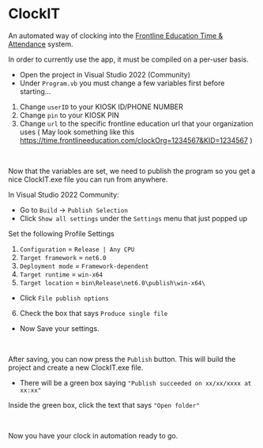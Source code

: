 # ClockIT
An automated way of clocking into the [Frontline Education Time & Attendance](https://time.frontlineeducation.com/clock) system.

In order to currently use the app, it must be compiled on a per-user basis.

- Open the project in Visual Studio 2022 (Community)
- Under `Program.vb` you must change a few variables first before starting...
1. Change `userID` to your KIOSK ID/PHONE NUMBER 
2. Change `pin` to your KIOSK PIN
3. Change `url` to the specific frontline education url that your organization uses ( May look something like this https://time.frontlineeducation.com/clockOrg=1234567&KID=1234567 )

<br>

Now that the variables are set, we need to publish the program so you get a nice ClockIT.exe file you can run from anywhere.

In Visual Studio 2022 Community:
- Go to `Build` -> `Publish Selection`
- Click `Show all settings` under the `Settings` menu that just popped up

Set the following Profile Settings
1. `Configuration` = `Release | Any CPU`
2. `Target framework` = `net6.0`
3. `Deployment mode` = `Framework-dependent`
4. `Target runtime` = `win-x64`
5. `Target location` = `bin\Release\net6.0\publish\win-x64\`
- Click `File publish options`
6. Check the box that says `Produce single file`

- Now Save your settings.

<br>

After saving, you can now press the `Publish` button.
This will build the project and create a new ClockIT.exe file.

- There will be a green box saying `"Publish succeeded on xx/xx/xxxx at xx:xx"`

Inside the green box, click the text that says `"Open folder"`

<br>

Now you have your clock in automation ready to go. 
